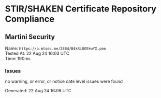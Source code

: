 # STIR/SHAKEN Certificate Repository Compliance

## Martini Security

Name: `https://p.mtsec.me/2884/B4kRi8OEkwYX.pem`\
Tested At: 22 Aug 24 16:03 UTC\
Time: 190ms

### Issues

no warning, or error, or notice date level issues were found

Generated: 22 Aug 24 16:06 UTC